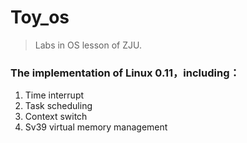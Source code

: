 # Toy_os
> Labs in OS lesson of ZJU.
### The implementation of Linux 0.11，including：
1. Time interrupt
2. Task scheduling
3. Context switch 
4. Sv39 virtual memory management
